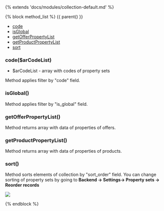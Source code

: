 {% extends 'docs/modules/collection-default.md' %}

{% block method_list %}
{{ parent() }}

* [code](#codearcodelist)
* [isGlobal](#isglobal)
* [getOfferPropertyList](#getofferpropertylist)
* [getProductPropertyList](#getproductpropertylist)
* [sort](#sort)

### code($arCodeList)
* $arCodeList - array with codes of property sets

Method applies filter by "code" field.

### isGlobal()

Method applies filter by "is_global" field.

### getOfferPropertyList()

Method returns array with data of properties of offers.

### getProductPropertyList()

Method returns array with data of properties of products. 

### sort()

Method sorts elements of collection by "sort_order" field. You can change sorting of property sets by going to **Backend -> Settings-> Property sets -> Reorder records**

![](./../../../assets/images/backend-property-set-2.png)

{% endblock %}